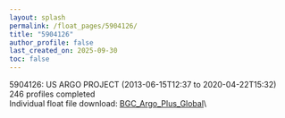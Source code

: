 ```yaml
---
layout: splash
permalink: /float_pages/5904126/
title: "5904126"
author_profile: false
last_created_on: 2025-09-30
toc: false
---
```

 
5904126: US ARGO PROJECT (2013-06-15T12:37 to 2020-04-22T15:32)\
246 profiles completed\
Individual float file download: [BGC_Argo_Plus_Global](https://ftp.soest.hawaii.edu/bgc_argo_plus/Individual_Floats/outliers_removed/5904126_Sprof_processed.nc)\
